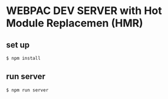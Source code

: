 # WEBPAC DEV SERVER with Hot Module Replacemen (HMR)

## set up

```sh
$ npm install
```

## run server

```sh
$ npm run server
```

